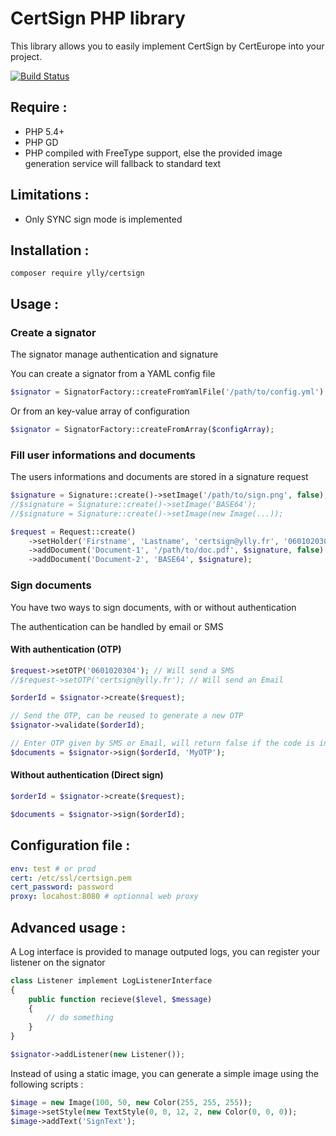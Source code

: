 # CertSign PHP library

This library allows you to easily implement CertSign by CertEurope into your project.

[![Build Status](https://travis-ci.org/ylly/certsign.svg?branch=master)](https://travis-ci.org/ylly/certsign)

## Require :

* PHP 5.4+
* PHP GD
* PHP compiled with FreeType support, else the provided image generation service will fallback to standard text

## Limitations :

* Only SYNC sign mode is implemented

## Installation :

```
composer require ylly/certsign
```

## Usage :

### Create a signator

The signator manage authentication and signature

You can create a signator from a YAML config file
```php
$signator = SignatorFactory::createFromYamlFile('/path/to/config.yml');
```

Or from an key-value array of configuration
```php
$signator = SignatorFactory::createFromArray($configArray);
```

### Fill user informations and documents

The users informations and documents are stored in a signature request

```php
$signature = Signature::create()->setImage('/path/to/sign.png', false);
//$signature = Signature::create()->setImage('BASE64');
//$signature = Signature::create()->setImage(new Image(...));

$request = Request::create()
    ->setHolder('Firstname', 'Lastname', 'certsign@ylly.fr', '0601020304')
    ->addDocument('Document-1', '/path/to/doc.pdf', $signature, false)
    ->addDocument('Document-2', 'BASE64', $signature);
```

### Sign documents

You have two ways to sign documents, with or without authentication

The authentication can be handled by email or SMS

#### With authentication (OTP)

```php
$request->setOTP('0601020304'); // Will send a SMS
//$request->setOTP('certsign@ylly.fr'); // Will send an Email

$orderId = $signator->create($request);

// Send the OTP, can be reused to generate a new OTP
$signator->validate($orderId);

// Enter OTP given by SMS or Email, will return false if the code is invalid
$documents = $signator->sign($orderId, 'MyOTP');
```

#### Without authentication (Direct sign)

```php
$orderId = $signator->create($request);

$documents = $signator->sign($orderId);
```

## Configuration file :

```yaml
env: test # or prod
cert: /etc/ssl/certsign.pem
cert_password: password
proxy: locahost:8080 # optionnal web proxy
```

## Advanced usage :

A Log interface is provided to manage outputed logs, you can register your listener on the signator

```php
class Listener implement LogListenerInterface
{
    public function recieve($level, $message)
    {
        // do something
    }
}

$signator->addListener(new Listener());
```

Instead of using a static image, you can generate a simple image using the following scripts :
```php
$image = new Image(100, 50, new Color(255, 255, 255));
$image->setStyle(new TextStyle(0, 0, 12, 2, new Color(0, 0, 0));
$image->addText('SignText');
```